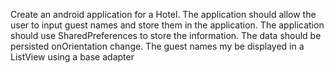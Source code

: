 Create an android application for a Hotel.
The application should allow the user to input guest names and store them in the application.
The application should use SharedPreferences to store the information. 
The data should be persisted onOrientation change.
The guest names my be displayed in a ListView using a base adapter